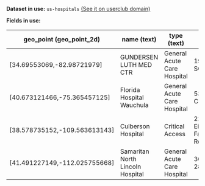 **Dataset in use:** `us-hospitals` [(See it on userclub domain)](https://userclub.opendatasoft.com/explore/dataset/us-hospitals/table/)

**Fields in use:** 

| geo_point (geo_point_2d)| name (text) | type (text) | address (text) | city (text) | population (integer)| source (text) |
|---|---|---|---|---|---|---|
|[34.69553069,-82.98721979]|GUNDERSEN LUTH MED CTR|General Acute Care Hospital|1910 SOUTH AVE|La Crosse|325| https://www.dhs.wisconsin.gov/bqaconsumer/healthcare/HospitalCty.pdf|
|[40.673121466,-75.365457125]|Florida Hospital Wauchula|General Acute Care Hospital|533 W Carlton St|Wauchula|25|http://www.fgdl.org/metadataexplorer/explorer.jsp|
|[38.578735152,-109.563613143]|Culberson Hospital|Critical Access|2185 Eisenhower-Farm Market Road|Van Horn|14|http://www.dshs.state.tx.us/chs/hosp/hosp2.shtm|
|[41.491227149,-112.025755668]|Samaritan North Lincoln Hospital|General Acute Care Hospital|3043 Ne 28Th Street|Lincoln City|25|https://data.oregon.gov/dataset/Oregon-Hospitals-Map-2008-09-20/urjx-x2zf|